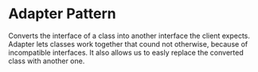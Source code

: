 ﻿# Adapter Pattern

Converts the interface of a class into another interface the client expects.
Adapter lets classes work together that cound not otherwise, because of incompatible interfaces.
It also allows us to easly replace the converted class with another one.